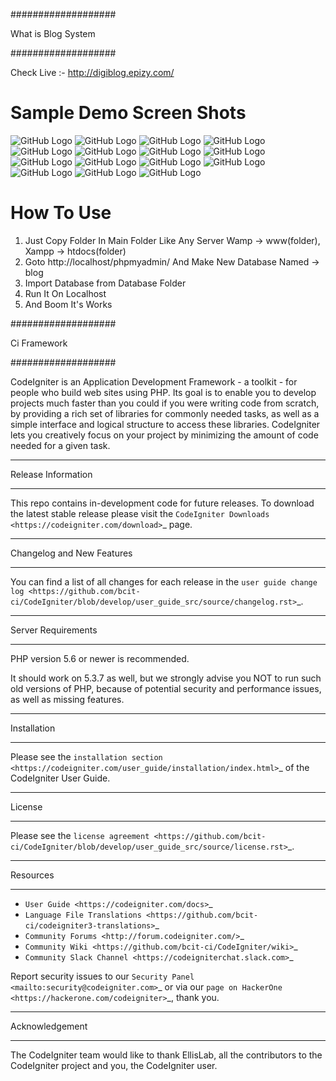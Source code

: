 ###################

What is Blog System

###################

Check Live :- http://digiblog.epizy.com/

# Sample Demo Screen Shots

![GitHub Logo](/pictures/1.png)
![GitHub Logo](/pictures/2.png)
![GitHub Logo](/pictures/3.png)
![GitHub Logo](/pictures/4.png)
![GitHub Logo](/pictures/5.png)
![GitHub Logo](/pictures/6.png)
![GitHub Logo](/pictures/7.png)
![GitHub Logo](/pictures/8.png)
![GitHub Logo](/pictures/9.png)
![GitHub Logo](/pictures/10.png)
![GitHub Logo](/pictures/11.png)
![GitHub Logo](/pictures/12.png)
![GitHub Logo](/pictures/13.png)
![GitHub Logo](/pictures/14.png)
![GitHub Logo](/pictures/15.png)

# How To Use

1. Just Copy Folder In Main Folder Like Any Server Wamp -> www(folder), Xampp -> htdocs(folder)
2. Goto http://localhost/phpmyadmin/ And Make New Database Named -> blog
3. Import Database from Database Folder
4. Run It On Localhost
5. And Boom It's Works

###################

Ci Framework

###################

CodeIgniter is an Application Development Framework - a toolkit - for people
who build web sites using PHP. Its goal is to enable you to develop projects
much faster than you could if you were writing code from scratch, by providing
a rich set of libraries for commonly needed tasks, as well as a simple
interface and logical structure to access these libraries. CodeIgniter lets
you creatively focus on your project by minimizing the amount of code needed
for a given task.

---

Release Information

---

This repo contains in-development code for future releases. To download the
latest stable release please visit the `CodeIgniter Downloads <https://codeigniter.com/download>`\_ page.

---

Changelog and New Features

---

You can find a list of all changes for each release in the `user guide change log <https://github.com/bcit-ci/CodeIgniter/blob/develop/user_guide_src/source/changelog.rst>`\_.

---

Server Requirements

---

PHP version 5.6 or newer is recommended.

It should work on 5.3.7 as well, but we strongly advise you NOT to run
such old versions of PHP, because of potential security and performance
issues, as well as missing features.

---

Installation

---

Please see the `installation section <https://codeigniter.com/user_guide/installation/index.html>`\_
of the CodeIgniter User Guide.

---

License

---

Please see the `license agreement <https://github.com/bcit-ci/CodeIgniter/blob/develop/user_guide_src/source/license.rst>`\_.

---

Resources

---

- `User Guide <https://codeigniter.com/docs>`\_
- `Language File Translations <https://github.com/bcit-ci/codeigniter3-translations>`\_
- `Community Forums <http://forum.codeigniter.com/>`\_
- `Community Wiki <https://github.com/bcit-ci/CodeIgniter/wiki>`\_
- `Community Slack Channel <https://codeigniterchat.slack.com>`\_

Report security issues to our `Security Panel <mailto:security@codeigniter.com>`_
or via our `page on HackerOne <https://hackerone.com/codeigniter>`_, thank you.

---

Acknowledgement

---

The CodeIgniter team would like to thank EllisLab, all the
contributors to the CodeIgniter project and you, the CodeIgniter user.
